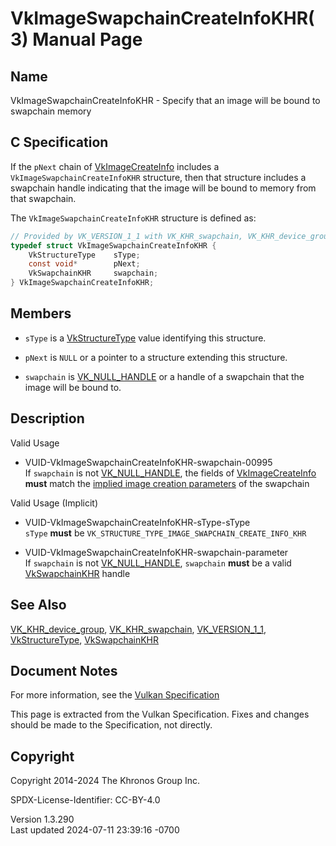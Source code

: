 # VkImageSwapchainCreateInfoKHR(3) Manual Page

## Name

VkImageSwapchainCreateInfoKHR - Specify that an image will be bound to
swapchain memory



## <a href="#_c_specification" class="anchor"></a>C Specification

If the `pNext` chain of [VkImageCreateInfo](https://registry.khronos.org/vulkan/specs/1.3-extensions/man/html/VkImageCreateInfo.html)
includes a `VkImageSwapchainCreateInfoKHR` structure, then that
structure includes a swapchain handle indicating that the image will be
bound to memory from that swapchain.

The `VkImageSwapchainCreateInfoKHR` structure is defined as:

``` c
// Provided by VK_VERSION_1_1 with VK_KHR_swapchain, VK_KHR_device_group with VK_KHR_swapchain
typedef struct VkImageSwapchainCreateInfoKHR {
    VkStructureType    sType;
    const void*        pNext;
    VkSwapchainKHR     swapchain;
} VkImageSwapchainCreateInfoKHR;
```

## <a href="#_members" class="anchor"></a>Members

- `sType` is a [VkStructureType](https://registry.khronos.org/vulkan/specs/1.3-extensions/man/html/VkStructureType.html) value identifying
  this structure.

- `pNext` is `NULL` or a pointer to a structure extending this
  structure.

- `swapchain` is [VK_NULL_HANDLE](https://registry.khronos.org/vulkan/specs/1.3-extensions/man/html/VK_NULL_HANDLE.html) or a handle of a
  swapchain that the image will be bound to.

## <a href="#_description" class="anchor"></a>Description

Valid Usage

- <a href="#VUID-VkImageSwapchainCreateInfoKHR-swapchain-00995"
  id="VUID-VkImageSwapchainCreateInfoKHR-swapchain-00995"></a>
  VUID-VkImageSwapchainCreateInfoKHR-swapchain-00995  
  If `swapchain` is not [VK_NULL_HANDLE](https://registry.khronos.org/vulkan/specs/1.3-extensions/man/html/VK_NULL_HANDLE.html), the
  fields of [VkImageCreateInfo](https://registry.khronos.org/vulkan/specs/1.3-extensions/man/html/VkImageCreateInfo.html) **must** match
  the <a
  href="https://registry.khronos.org/vulkan/specs/1.3-extensions/html/vkspec.html#swapchain-wsi-image-create-info"
  target="_blank" rel="noopener">implied image creation parameters</a>
  of the swapchain

Valid Usage (Implicit)

- <a href="#VUID-VkImageSwapchainCreateInfoKHR-sType-sType"
  id="VUID-VkImageSwapchainCreateInfoKHR-sType-sType"></a>
  VUID-VkImageSwapchainCreateInfoKHR-sType-sType  
  `sType` **must** be
  `VK_STRUCTURE_TYPE_IMAGE_SWAPCHAIN_CREATE_INFO_KHR`

- <a href="#VUID-VkImageSwapchainCreateInfoKHR-swapchain-parameter"
  id="VUID-VkImageSwapchainCreateInfoKHR-swapchain-parameter"></a>
  VUID-VkImageSwapchainCreateInfoKHR-swapchain-parameter  
  If `swapchain` is not [VK_NULL_HANDLE](https://registry.khronos.org/vulkan/specs/1.3-extensions/man/html/VK_NULL_HANDLE.html),
  `swapchain` **must** be a valid [VkSwapchainKHR](https://registry.khronos.org/vulkan/specs/1.3-extensions/man/html/VkSwapchainKHR.html)
  handle

## <a href="#_see_also" class="anchor"></a>See Also

[VK_KHR_device_group](https://registry.khronos.org/vulkan/specs/1.3-extensions/man/html/VK_KHR_device_group.html),
[VK_KHR_swapchain](https://registry.khronos.org/vulkan/specs/1.3-extensions/man/html/VK_KHR_swapchain.html),
[VK_VERSION_1_1](https://registry.khronos.org/vulkan/specs/1.3-extensions/man/html/VK_VERSION_1_1.html),
[VkStructureType](https://registry.khronos.org/vulkan/specs/1.3-extensions/man/html/VkStructureType.html),
[VkSwapchainKHR](https://registry.khronos.org/vulkan/specs/1.3-extensions/man/html/VkSwapchainKHR.html)

## <a href="#_document_notes" class="anchor"></a>Document Notes

For more information, see the <a
href="https://registry.khronos.org/vulkan/specs/1.3-extensions/html/vkspec.html#VkImageSwapchainCreateInfoKHR"
target="_blank" rel="noopener">Vulkan Specification</a>

This page is extracted from the Vulkan Specification. Fixes and changes
should be made to the Specification, not directly.

## <a href="#_copyright" class="anchor"></a>Copyright

Copyright 2014-2024 The Khronos Group Inc.

SPDX-License-Identifier: CC-BY-4.0

Version 1.3.290  
Last updated 2024-07-11 23:39:16 -0700
